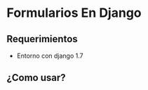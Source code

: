 <h1>Formularios En Django</h1>
<p>
<h2>Requerimientos</h2>
<ul>
<li>Entorno con django 1.7</li>
</ul>
<h2>¿Como usar?<h2>
</p>
